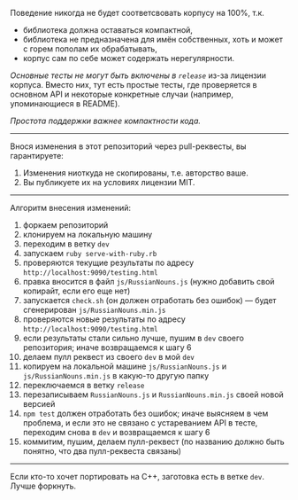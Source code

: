 Поведение никогда не будет соответсвовать корпусу на 100%, т.к.

* библиотека должна оставаться компактной,
* библиотека не предназначена для имён собственных,
хоть и может с горем пополам их обрабатывать,
* корпус сам по себе может содержать нерегулярности.

*Основные тесты не могут быть включены в `release`* из-за лицензии корпуса.
Вместо них, тут есть простые тесты, где проверяется в основном API
и некоторые конкретные случаи (например, упоминающиеся в README).

*Простота поддержки важнее компактности кода.*

--------------

Внося изменения в этот репозиторий через pull-реквесты,
вы гарантируете:

1. Изменения ниоткуда не скопированы, т.е. авторство ваше.
2. Вы публикуете их на условиях лицензии MIT.

--------------

Алгоритм внесения изменений:

1. форкаем репозиторий
2. клонируем на локальную машину
3. переходим в ветку `dev`
4. запускаем `ruby serve-with-ruby.rb`
5. проверяются текущие результаты по адресу `http://localhost:9090/testing.html`
6. правка вносится в файл `js/RussianNouns.js` (нужно добавить свой копирайт, если его еще нет)
7. запускается `check.sh` (он должен отработать без ошибок) — будет сгенерирован `js/RussianNouns.min.js`
8. проверяются новые результаты по адресу `http://localhost:9090/testing.html`
9. если результаты стали сильно лучше, пушим в `dev` своего репозитория; иначе возвращаемся к шагу 6
10. делаем пулл реквест из своего `dev` в мой `dev`
11. копируем на локальной машине `js/RussianNouns.js` и `js/RussianNouns.min.js` в какую-то другую папку
12. переключаемся в ветку `release`
13. перезаписываем `RussianNouns.js` и `RussianNouns.min.js` своей новой версией
14. `npm test` должен отработать без ошибок; иначе выясняем в чем проблема,
и если это не связано с устареванием API в тесте,
переходим снова в `dev` и возвращаемся к шагу 6
15. коммитим, пушим, делаем пулл-реквест (по названию должно быть понятно, что два пулл-реквеста связаны)

--------------

Если кто-то хочет портировать на C++, заготовка есть в ветке `dev`.
Лучше форкнуть.
